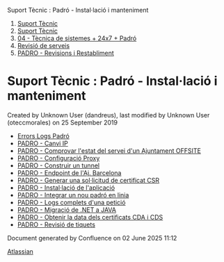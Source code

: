 Suport Tècnic : Padró - Instal·lació i manteniment  

1.  [Suport Tècnic](index.md)
2.  [Suport Tècnic](13893782.md)
3.  [04 - Tècnica de sistemes + 24x7 + Padró](26313202.md)
4.  [Revisió de serveis](36340340.md)
5.  [PADRO - Revisions i Restabliment](PADRO---Revisions-i-Restabliment_118554712.md)

Suport Tècnic : Padró - Instal·lació i manteniment
==================================================

Created by Unknown User (dandreus), last modified by Unknown User (oteccmorales) on 25 September 2019

*   [Errors Logs Padró](41520505.md)
*   [PADRO - Canvi IP](PADRO---Canvi-IP_100010231.md)
*   [PADRO - Comprovar l'estat del servei d'un Ajuntament OFFSITE](26313570.md)
*   [PADRO - Configuració Proxy](41519263.md)
*   [PADRO - Construir un tunnel](PADRO---Construir-un-tunnel_26313571.md)
*   [PADRO - Endpoint de l'Aj. Barcelona](26313357.md)
*   [PADRO - Generar una sol·licitud de certificat CSR](26313598.md)
*   [PADRO - Instal·lació de l'aplicació](26313260.md)
*   [PADRO - Integrar un nou padró en linia](26313189.md)
*   [PADRO - Logs complets d'una petició](26313316.md)
*   [PADRO - Migració de .NET a JAVA](26313269.md)
*   [PADRO - Obtenir la data dels certificats CDA i CDS](PADRO---Obtenir-la-data-dels-certificats-CDA-i-CDS_26313666.md)
*   [PADRO - Revisió de tiquets](26313270.md)

  

Document generated by Confluence on 02 June 2025 11:12

[Atlassian](http://www.atlassian.com/)